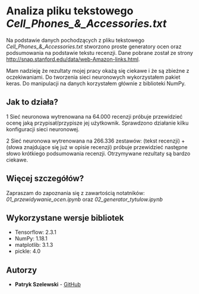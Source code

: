 # Analiza pliku tekstowego *Cell_Phones_&_Accessories.txt*

Na podstawie danych pochodzących z pliku tekstowego *Cell_Phones_&_Accessories.txt* stworzono proste generatory ocen oraz podsumowania na podstawie tekstu recenzji. Dane pobrane został ze strony http://snap.stanford.edu/data/web-Amazon-links.html.  

Mam nadzieję że rezultaty mojej pracy okażą się ciekawe i że są zbieżne z oczekiwaniami. Do tworzenia sieci neuronowych wykorzystałem pakiet keras. Do manipulacji na danych korzystałem głównie z biblioteki NumPy.

## Jak to działa?

1 Sieć neuronowa wytrenowana na 64.000 recenzji próbuje przewidzieć ocenę jaką przypisał/przypisze jej użytkownik. Sprawdzono działanie kilku konfiguracji sieci neuronowej.

2 Sieć neuronowa wytrenowana na 266.336 zestawów: (tekst recenzji) + (słowa znajdujące się już w opisie recenzji) próbuje przewidzieć następne słowo krótkiego podsumowania recenzji. Otrzymywane rezultaty są bardzo ciekawe.

## Więcej szczegółów?

Zapraszam do zapoznania się z zawartością notatników: *01_przewidywanie_ocen.ipynb* oraz *02_generator_tytulow.ipynb*

## Wykorzystane wersje bibliotek

- Tensorflow: 2.3.1
- NumPy:      1.18.1
- matplotlib: 3.1.3
- pickle:     4.0

## Autorzy

* **Patryk Szelewski** - [GitHub](https://github.com/pszelew)
